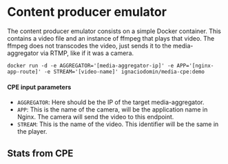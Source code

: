 # Content producer emulator
The content producer emulator consists on a simple Docker container. 
This contains a video file and an instance of ffmpeg that plays that 
video. The ffmpeg does not transcodes the video, just sends it to the 
media-aggregator via RTMP, like if it was a camera.

```docker run -d -e AGGREGATOR='[media-aggregator-ip]' -e APP='[nginx-app-route]' -e STREAM='[video-name]' ignaciodomin/media-cpe:demo```

#### CPE input parameters
* ```AGGREGATOR```: Here should be the IP of the target media-aggregator.
* ```APP```: This is the name of the camera, will be the application name 
in Nginx. The camera will send the video to this endpoint.
* ```STREAM```: This is the name of the video. This identifier will be the 
same in the player.  

## Stats from CPE